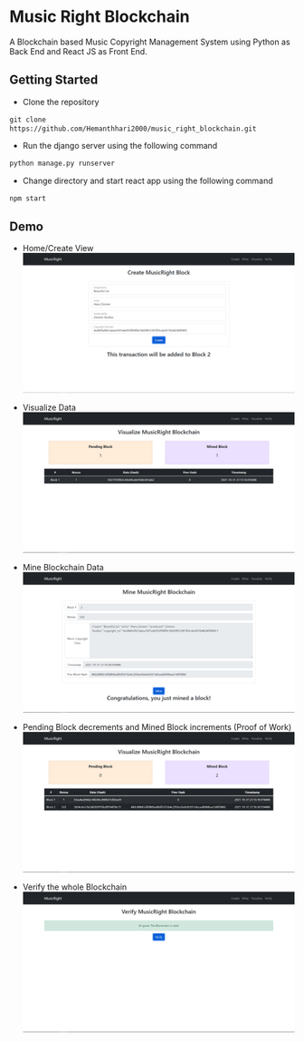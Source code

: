 # Music Right Blockchain

A Blockchain based Music Copyright Management System using Python as Back End and React JS as Front End.

## Getting Started

- Clone the repository

```
git clone https://github.com/Hemanthhari2000/music_right_blockchain.git
```

- Run the django server using the following command

```python
python manage.py runserver
```

- Change directory and start react app using the following command

```javascript
npm start
```

## Demo

- Home/Create View
  ![](resources/images/home.png)

- Visualize Data
  ![](resources/images/visualize.png)

- Mine Blockchain Data
  ![](resources/images/mine.png)

- Pending Block decrements and Mined Block increments (Proof of Work)
  ![](resources/images/visualize2.png)

- Verify the whole Blockchain
  ![](resources/images/verify.png)
